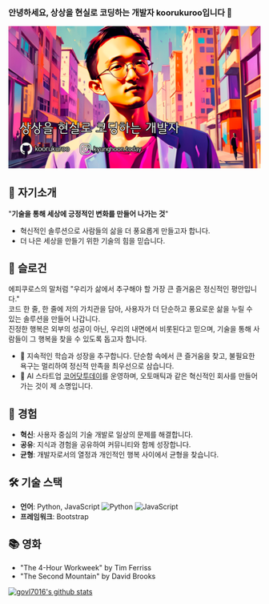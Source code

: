 ### 안녕하세요, 상상을 현실로 코딩하는 개발자 koorukuroo입니다 👋

![profile](kyunghoon_github.png)


## 🌟 자기소개
"**기술을 통해 세상에 긍정적인 변화를 만들어 나가는 것**"
- 혁신적인 솔루션으로 사람들의 삶을 더 풍요롭게 만들고자 합니다.
- 더 나은 세상을 만들기 위한 기술의 힘을 믿습니다.


## 💫 슬로건
에피쿠로스의 말처럼 "우리가 삶에서 추구해야 할 가장 큰 즐거움은 정신적인 평안입니다."  
코드 한 줄, 한 줄에 저의 가치관을 담아, 사용자가 더 단순하고 풍요로운 삶을 누릴 수 있는 솔루션을 만들어 나갑니다.  
진정한 행복은 외부의 성공이 아닌, 우리의 내면에서 비롯된다고 믿으며, 기술을 통해 사람들이 그 행복을 찾을 수 있도록 돕고자 합니다.

- 🌱 지속적인 학습과 성장을 추구합니다. 단순함 속에서 큰 즐거움을 찾고, 불필요한 욕구는 멀리하여 정신적 만족을 최우선으로 삼습니다.  
- 🔭 AI 스타트업 [코어닷투데이](https://github.com/CoreDotToday/)를 운영하며, 오토매틱과 같은 혁신적인 회사를 만들어 가는 것이 제 소명입니다.


## 🚀 경험
- **혁신**: 사용자 중심의 기술 개발로 일상의 문제를 해결합니다.
- **공유**: 지식과 경험을 공유하여 커뮤니티와 함께 성장합니다.
- **균형**: 개발자로서의 열정과 개인적인 행복 사이에서 균형을 찾습니다.


## 🛠 기술 스택
- **언어**: Python, JavaScript
![Python](https://img.shields.io/badge/-Python-3776AB?style=flat&logo=python&logoColor=white)
![JavaScript](https://img.shields.io/badge/-JavaScript-F7DF1E?style=flat&logo=javascript&logoColor=black)
- **프레임워크**: Bootstrap
<i class="bi bi-github"></i>


## 📚 영화
- "The 4-Hour Workweek" by Tim Ferriss
- "The Second Mountain" by David Brooks


[![govl7016's github stats](https://github-readme-stats.vercel.app/api?username=govl7016&show_icons=true)](https://github.com/govl7016/govl7016)
